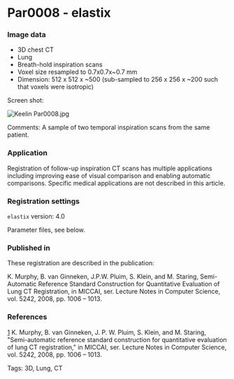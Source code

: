 # Par0008 - elastix

###  Image data

* 3D chest CT
* Lung
* Breath-hold inspiration scans
* Voxel size resampled to 0.7x0.7x~0.7 mm
* Dimension: 512 x 512 x ~500 (sub-sampled to 256 x 256 x ~200 such that voxels were isotropic)


Screen shot:

![Keelin Par0008.jpg][1]

Comments: A sample of two temporal inspiration scans from the same patient.

###  Application

Registration of follow-up inspiration CT scans has multiple applications including improving ease of visual comparison and enabling automatic comparisons. Specific medical applications are not described in this article.

###  Registration settings

`elastix` version: 4.0

Parameter files, see below.

###  Published in

These registration are described in the publication:

K. Murphy, B. van Ginneken, J.P.W. Pluim, S. Klein, and M. Staring, Semi-Automatic Reference Standard Construction for Quantitative Evaluation of Lung CT Registration, in MICCAI, ser. Lecture Notes in Computer Science, vol. 5242, 2008, pp. 1006 – 1013.

###  References

[1] K. Murphy, B. van Ginneken, J. P. W. Pluim, S. Klein, and M. Staring, "Semi-automatic reference standard construction for quantitative evaluation of lung CT registration," in MICCAI, ser. Lecture Notes in Computer Science, vol. 5242, 2008, pp. 1006 – 1013.

[1]: http://elastix.bigr.nl/wiki/images/3/36/Keelin_Par0008.jpg

Tags: 3D, Lung, CT
